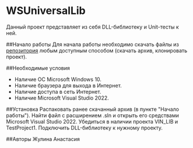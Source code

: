 # WSUniversalLib
Данный проект представляет из себя DLL-библиотеку и Unit-тесты к ней.

##Начало работы
Для начала работы необходимо скачать файлы из [репозитория](https://github.com/zutilda/WSUniversalLib) любым доступным способом (скачать архив, клонировать проект).

##Необходимые условия
- Наличие ОС Microsoft Windows 10.
- Наличие браузера для выхода в Интернет.
- Наличие доступа в сеть Интернет.
- Наличие Microsoft Visual Studio 2022.

##Установка
Распаковать ранее скачанный архив (в пункте "Начало работы").
Найти файл с расширением .sln и открыть его средствами Microsoft Visual Studio 2022.
Убедиться в наличии проекта VIN_LIB и TestProject1.
Подключить DLL-библиотеку к нужному проекту.

##Авторы
Жулина Анастасия

